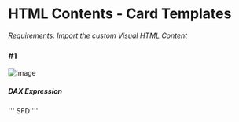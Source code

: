 # HTML Contents - Card Templates
*Requirements: Import the custom Visual HTML Content*

### #1
![image](https://github.com/user-attachments/assets/6914c9d6-04e6-434d-81de-3af815152e3e)

##### DAX Expression
'''
SFD
'''
